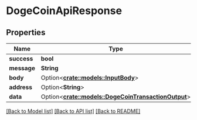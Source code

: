 # DogeCoinApiResponse

## Properties

| Name        | Type                                                                                 | Description | Notes       |
| ----------- | ------------------------------------------------------------------------------------ | ----------- | ----------- |
| **success** | **bool**                                                                             |             |             |
| **message** | **String**                                                                           |             |             |
| **body**    | Option<[**crate::models::InputBody**](inputbody.md)>                                 |             | \[optional] |
| **address** | Option<**String**>                                                                   |             | \[optional] |
| **data**    | Option<[**crate::models::DogeCoinTransactionOutput**](dogecointransactionoutput.md)> |             | \[optional] |

[\[Back to Model list\]](./#documentation-for-models) [\[Back to API list\]](./#documentation-for-api-endpoints) [\[Back to README\]](./)
